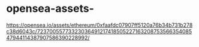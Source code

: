 # opensea-assets-
https://opensea.io/assets/ethereum/0xfaafdc07907ff5120a76b34b731b278c38d6043c/7237005577332303649121741850522716320875356635408547944114387907586390228992/
